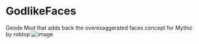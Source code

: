 # GodlikeFaces

Geode Mod that adds back the overexaggerated faces concept for Mythic by robtop
![image](https://github.com/AdyaGMD/GodLikeFaces/assets/114347520/4a82ab79-fc3d-4fa1-8755-c939d8b5c096)

